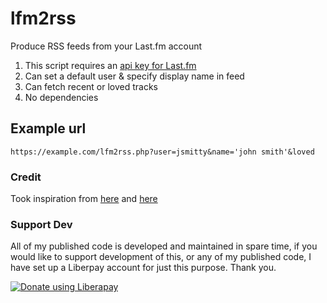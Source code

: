 # lfm2rss
Produce RSS feeds from your Last.fm account

1.  This script requires an [api key for Last.fm](https://www.last.fm/api)
2.  Can set a default user & specify display name in feed
3.  Can fetch recent or loved tracks
4.  No dependencies

## Example url

`https://example.com/lfm2rss.php?user=jsmitty&name='john smith'&loved`

### Credit
Took inspiration from [here](https://github.com/xiffy/lastfmrss) and [here](http://voidstar.com/downloads/lastfm2atomphp.txt)

### Support Dev
All of my published code is developed and maintained in spare time, if you would like to support development of this, or any of my published code, I have set up a Liberpay account for just this purpose. Thank you.

<noscript><a href="https://liberapay.com/joshu42/donate"><img alt="Donate using Liberapay" src="https://liberapay.com/assets/widgets/donate.svg"></a></noscript>
